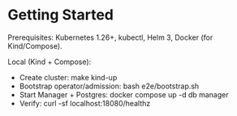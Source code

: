 # Getting Started

Prerequisites: Kubernetes 1.26+, kubectl, Helm 3, Docker (for Kind/Compose).

Local (Kind + Compose):

- Create cluster: make kind-up
- Bootstrap operator/admission: bash e2e/bootstrap.sh
- Start Manager + Postgres: docker compose up -d db manager
- Verify: curl -sf localhost:18080/healthz
